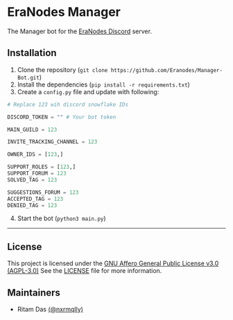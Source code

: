 # EraNodes Manager
The Manager bot for the [EraNodes Discord](https://discord.gg/9u6dJueQQ4) server.

## Installation
1. Clone the repository (`git clone https://github.com/Eranodes/Manager-Bot.git`)
2. Install the dependencies (`pip install -r requirements.txt`)
3. Create a `config.py` file and update with following:
```py
# Replace 123 wih discord snowflake IDs

DISCORD_TOKEN = "" # Your bot token

MAIN_GUILD = 123

INVITE_TRACKING_CHANNEL = 123

OWNER_IDS = [123,]

SUPPORT_ROLES = [123,]
SUPPORT_FORUM = 123
SOLVED_TAG = 123

SUGGESTIONS_FORUM = 123
ACCEPTED_TAG = 123
DENIED_TAG = 123
```
4. Start the bot (`python3 main.py`)

-------

## License
This project is licensed under the [GNU Affero General Public License v3.0 (AGPL-3.0)](https://www.gnu.org/licenses/agpl-3.0.en.html)
See the [LICENSE](LICENSE) file for more information.

## Maintainers
- Ritam Das [(@nxrmqlly)](https://github.com/nxrmqlly)